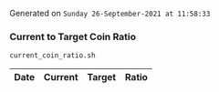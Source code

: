 Generated on `Sunday 26-September-2021 at 11:58:33`

### Current to Target Coin Ratio
`current_coin_ratio.sh`

Date|Current|Target|Ratio
---|---|---|---
